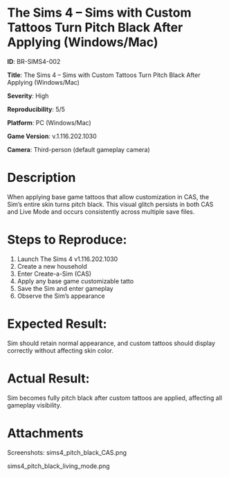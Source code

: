 # The Sims 4 – Sims with Custom Tattoos Turn Pitch Black After Applying (Windows/Mac)

**ID**: BR-SIMS4-002

**Title**: The Sims 4 – Sims with Custom Tattoos Turn Pitch Black After Applying (Windows/Mac)

**Severity**: High

**Reproducibility**: 5/5

**Platform**: PC (Windows/Mac)

**Game Version**: v.1.116.202.1030

**Camera**: Third-person (default gameplay camera)

# Description

When applying base game tattoos that allow customization in CAS, the Sim’s entire skin turns pitch black. This visual glitch persists in both CAS and Live Mode and occurs consistently across multiple save files.

# Steps to Reproduce:

1. Launch The Sims 4 v1.116.202.1030
2. Create a new household
3. Enter Create-a-Sim (CAS)
4. Apply any base game customizable tatto
5. Save the Sim and enter gameplay
6. Observe the Sim’s appearance

# Expected Result:
Sim should retain normal appearance, and custom tattoos should display correctly without affecting skin color.

# Actual Result:
Sim becomes fully pitch black after custom tattoos are applied, affecting all gameplay visibility.

# Attachments

 Screenshots: sims4_pitch_black_CAS.png
 
 sims4_pitch_black_living_mode.png
